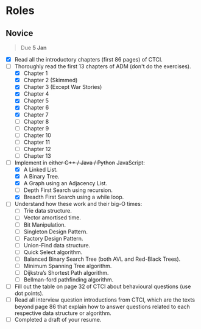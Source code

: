 # Roles

## Novice

> Due **5 Jan**

- [x] Read all the introductory chapters (first 86 pages) of CTCI.
- [ ] Thoroughly read the first 13 chapters of ADM (don't do the exercises).
  - [x] Chapter 1
  - [x] Chapter 2 (Skimmed)
  - [x] Chapter 3 (Except War Stories)
  - [x] Chapter 4
  - [x] Chapter 5
  - [x] Chapter 6
  - [x] Chapter 7
  - [ ] Chapter 8
  - [ ] Chapter 9
  - [ ] Chapter 10
  - [ ] Chapter 11
  - [ ] Chapter 12
  - [ ] Chapter 13
- [ ] Implement in ~~either C++ / Java / Python~~ JavaScript:
  - [x] A Linked List.
  - [x] A Binary Tree.
  - [x] A Graph using an Adjacency List.
  - [ ] Depth First Search using recursion.
  - [x] Breadth First Search using a while loop.
- [ ] Understand how these work and their big-O times:
  - [ ] Trie data structure.
  - [ ] Vector amortised time.
  - [ ] Bit Manipulation.
  - [ ] Singleton Design Pattern.
  - [ ] Factory Design Pattern.
  - [ ] Union-Find data structure.
  - [ ] Quick Select algorithm.
  - [ ] Balanced Binary Search Tree (both AVL and Red-Black Trees).
  - [ ] Minimum Spanning Tree algorithm.
  - [ ] Dijkstra’s Shortest Path algorithm.
  - [ ] Bellman-ford pathfinding algorithm.
- [ ] Fill out the table on page 32 of CTCI about behavioural questions (use dot points).
- [ ] Read all interview question introductions from CTCI, which are the texts beyond page 86 that explain how to answer questions related to each respective data structure or algorithm.
- [ ] Completed a draft of your resume.
